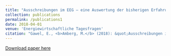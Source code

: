 ```yaml
---
title: "Ausschreibungen im EEG – eine Auswertung der bisherigen Erfahrungen"
collection: publications
permalink: /publications1
date: 2018-04-01
venue: 'Energiewirtschaftliche Tagesfragen'
citation: "Gawel, E., <b>Amberg, M.</b> (2018): &quot;Ausschreibungen im EEG – eine Auswertung der bisherigen Erfahrungen.&quot; <i>Energiewirtschaftliche Tagesfragen</i> 68 (7/8), 24-30."
---
```

[Download paper here](https://www.ufz.de/index.php?de=20939&pub_id=20779)
